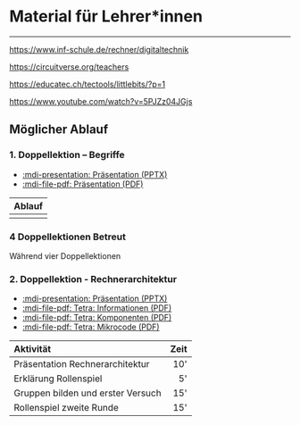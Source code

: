 # Material für Lehrer*innen
---

https://www.inf-schule.de/rechner/digitaltechnik

https://circuitverse.org/teachers

https://educatec.ch/tectools/littlebits/?p=1

https://www.youtube.com/watch?v=5PJZz04JGjs

## Möglicher Ablauf

### 1. Doppellektion – Begriffe

* [:mdi-presentation: Präsentation (PPTX)](hardware-1.pptx)
* [:mdi-file-pdf: Präsentation (PDF)](hardware-1.pdf)

| Ablauf |
| ------ |
|        |

### 4 Doppellektionen Betreut

Während vier Doppellektionen

### 2. Doppellektion - Rechnerarchitektur

* [:mdi-presentation: Präsentation (PPTX)](hardware-2.pptx)
* [:mdi-file-pdf: Tetra: Informationen (PDF)](tetra-informationen.pdf)
* [:mdi-file-pdf: Tetra: Komponenten (PDF)](tetra-komponenten.pdf)
* [:mdi-file-pdf: Tetra: Mikrocode (PDF)](tetra-mikrocode.pdf)

| Aktivität                         | Zeit |
|:--------------------------------- | ----:|
| Präsentation Rechnerarchitektur   |  10' |
| Erklärung Rollenspiel             |   5' |
| Gruppen bilden und erster Versuch |  15' |
| Rollenspiel zweite Runde          |  15' |
